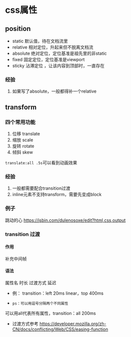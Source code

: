 # css属性
## position
 * static  默认值，待在文档流里
 * relative 相对定位，升起来但不脱离文档流
 * absolute 绝对定位，定位基准是祖先里的非static
 * fixed 固定定位，定位基准是viewport
 * sticky 沾滞定位 ，让该内容到顶部时，一直存在

### 经验
 1. 如果写了absolute，一般都得补一个relative

## transform
### 四个常用功能
1. 位移 translate
2. 缩放 scale
3. 旋转 rotate
4. 倾斜 skew

`translate:all .5s`可以看到动画效果
### 经验
1. 一般都需要配合transition过渡
2. inline元素不支持transform，需要先变成block

### 例子
跳动的心  https://jsbin.com/dulenosoxe/edit?html,css,output

### transition 过渡
#### 作用 
补充中间帧
#### 语法
属性名 时长 过渡方式 延迟
* 例： transition：left 20ms linear，top 400ms
* 
      ps：可以用逗号分隔两个不同属性
可以用all代表所有属性，transition：all 200ms
* 过渡方式参考 https://developer.mozilla.org/zh-CN/docs/conflicting/Web/CSS/easing-function

